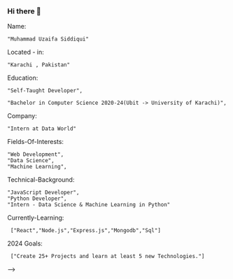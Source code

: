 ### Hi there 👋

Name: 

    "Muhammad Uzaifa Siddiqui"

Located - in: 

    "Karachi , Pakistan"

Education:

    "Self-Taught Developer",
    
    "Bachelor in Computer Science 2020-24(Ubit -> University of Karachi)",

Company: 

    "Intern at Data World"

Fields-Of-Interests:
  
    "Web Development",
    "Data Science",
    "Machine Learning",
  
Technical-Background:
  
    "JavaScript Developer",
    "Python Developer",
    "Intern - Data Science & Machine Learning in Python"
  
  
Currently-Learning: 

     ["React","Node.js","Express.js","Mongodb","Sql"]

2024 Goals: 

     ["Create 25+ Projects and learn at least 5 new Technologies."]
-->
